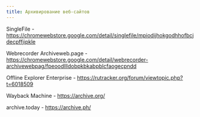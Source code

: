```yaml
---
title: Архивирование веб-сайтов
---
```


SingleFile - <https://chromewebstore.google.com/detail/singlefile/mpiodijhokgodhhofbcjdecpffjipkle>

Webrecorder Archiveweb.page - <https://chromewebstore.google.com/detail/webrecorder-archivewebpag/fpeoodllldobpkbkabpblcfaogecpndd>

Offline Explorer Enterprise - <https://rutracker.org/forum/viewtopic.php?t=6018509>

Wayback Machine - <https://archive.org/>

archive.today - <https://archive.ph/>